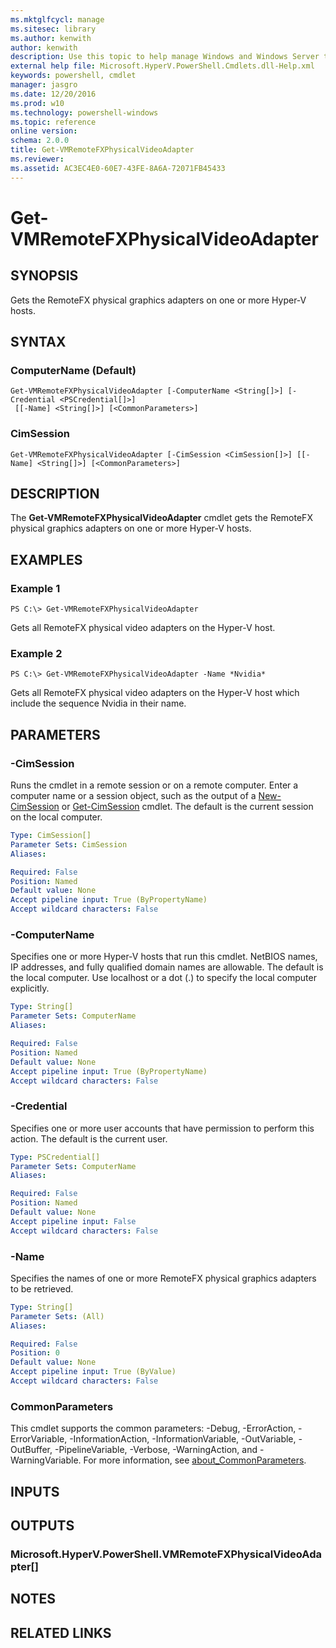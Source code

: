 ```yaml
---
ms.mktglfcycl: manage
ms.sitesec: library
ms.author: kenwith
author: kenwith
description: Use this topic to help manage Windows and Windows Server technologies with Windows PowerShell.
external help file: Microsoft.HyperV.PowerShell.Cmdlets.dll-Help.xml
keywords: powershell, cmdlet
manager: jasgro
ms.date: 12/20/2016
ms.prod: w10
ms.technology: powershell-windows
ms.topic: reference
online version: 
schema: 2.0.0
title: Get-VMRemoteFXPhysicalVideoAdapter
ms.reviewer:
ms.assetid: AC3EC4E0-60E7-43FE-8A6A-72071FB45433
---
```


# Get-VMRemoteFXPhysicalVideoAdapter

## SYNOPSIS
Gets the RemoteFX physical graphics adapters on one or more Hyper-V hosts.

## SYNTAX

### ComputerName (Default)
```
Get-VMRemoteFXPhysicalVideoAdapter [-ComputerName <String[]>] [-Credential <PSCredential[]>]
 [[-Name] <String[]>] [<CommonParameters>]
```

### CimSession
```
Get-VMRemoteFXPhysicalVideoAdapter [-CimSession <CimSession[]>] [[-Name] <String[]>] [<CommonParameters>]
```

## DESCRIPTION
The **Get-VMRemoteFXPhysicalVideoAdapter** cmdlet gets the RemoteFX physical graphics adapters on one or more Hyper-V hosts.

## EXAMPLES

### Example 1
```
PS C:\> Get-VMRemoteFXPhysicalVideoAdapter
```

Gets all RemoteFX physical video adapters on the Hyper-V host.

### Example 2
```
PS C:\> Get-VMRemoteFXPhysicalVideoAdapter -Name *Nvidia*
```

Gets all RemoteFX physical video adapters on the Hyper-V host which include the sequence Nvidia in their name.

## PARAMETERS

### -CimSession
Runs the cmdlet in a remote session or on a remote computer.
Enter a computer name or a session object, such as the output of a [New-CimSession](http://go.microsoft.com/fwlink/p/?LinkId=227967) or [Get-CimSession](http://go.microsoft.com/fwlink/p/?LinkId=227966) cmdlet.
The default is the current session on the local computer.

```yaml
Type: CimSession[]
Parameter Sets: CimSession
Aliases: 

Required: False
Position: Named
Default value: None
Accept pipeline input: True (ByPropertyName)
Accept wildcard characters: False
```

### -ComputerName
Specifies one or more Hyper-V hosts that run this cmdlet.
NetBIOS names, IP addresses, and fully qualified domain names are allowable.
The default is the local computer.
Use localhost or a dot (.) to specify the local computer explicitly.

```yaml
Type: String[]
Parameter Sets: ComputerName
Aliases: 

Required: False
Position: Named
Default value: None
Accept pipeline input: True (ByPropertyName)
Accept wildcard characters: False
```

### -Credential
Specifies one or more user accounts that have permission to perform this action.
The default is the current user.

```yaml
Type: PSCredential[]
Parameter Sets: ComputerName
Aliases: 

Required: False
Position: Named
Default value: None
Accept pipeline input: False
Accept wildcard characters: False
```

### -Name
Specifies the names of one or more RemoteFX physical graphics adapters to be retrieved.

```yaml
Type: String[]
Parameter Sets: (All)
Aliases: 

Required: False
Position: 0
Default value: None
Accept pipeline input: True (ByValue)
Accept wildcard characters: False
```

### CommonParameters
This cmdlet supports the common parameters: -Debug, -ErrorAction, -ErrorVariable, -InformationAction, -InformationVariable, -OutVariable, -OutBuffer, -PipelineVariable, -Verbose, -WarningAction, and -WarningVariable. For more information, see [about_CommonParameters](http://go.microsoft.com/fwlink/?LinkID=113216).

## INPUTS

## OUTPUTS

### Microsoft.HyperV.PowerShell.VMRemoteFXPhysicalVideoAdapter[]

## NOTES

## RELATED LINKS

